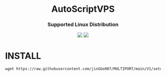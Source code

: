 
<h1 align="center">AutoScriptVPS</h1>

<h3 align="center">Supported Linux Distribution</h3>
<p align="center"><img src="https://img.shields.io/static/v1?style=for-the-badge&logo=debian&label=Debian%2010&message=Buster&color=red"> <img src="https://img.shields.io/static/v1?style=for-the-badge&logo=ubuntu&label=Ubuntu%2018&message=18.04 LTS&color=red"> </p>


# INSTALL

```html
wget https://raw.githubusercontent.com/jinGGo007/MULTIPORT/main/V1/setup.sh && chmod +x setup.sh && ./setup.sh

